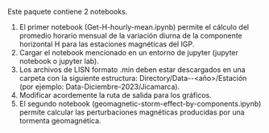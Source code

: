 Este paquete contiene 2 notebooks.
1. El primer notebook (Get-H-hourly-mean.ipynb) permite el cálculo del promedio horario mensual de la variación diurna de la componente horizontal H
para las estaciones magnéticas del IGP.
2. Cargar el notebook mencionado en un entorno de jupyter (jupyter notebook o jupyter lab).
3. Los archivos de LISN formato .min deben estar descargados en una carpeta con la siguiente estructura:
   Directory/Data-<mes>-<año>/Estación (por ejemplo: Data-Diciembre-2023/Jicamarca).
4. Modificar acordemente la ruta de salida para los gráficos.
5. El segundo notebook (geomagnetic-storm-effect-by-components.ipynb) permite calcular las perturbaciones magnéticas producidas por una
   tormenta geomagnética.
